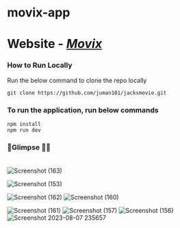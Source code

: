 # movix-app

# Website - <em>[Movix](https://movix-net.vercel.app/)</em>
### How to Run Locally
Run the below command to clone the repo locally
```
git clone https://github.com/juman101/jacksmovie.git
``` 

### To run the application, run below commands 
```
npm install
npm run dev
```


### :rocket:Glimpse :dizzy::dizzy:<br><br>
![Screenshot (163)](https://github.com/pravinargade18/movix-app/assets/85402377/11edc835-8e81-416e-b2fd-c97a01a94ebe)

![Screenshot (153)](https://github.com/pravinargade18/movix-app/assets/85402377/bc21630e-b092-41e3-b4be-c9e7f7f8b3cc)

![Screenshot (162)](https://github.com/pravinargade18/movix-app/assets/85402377/26ee624d-34c7-47a0-b1dc-bb65f31f8726)
![Screenshot (160)](https://github.com/pravinargade18/movix-app/assets/85402377/ccd58175-53ba-46e0-a124-94a2f8b2416c)

![Screenshot (161)](https://github.com/pravinargade18/movix-app/assets/85402377/41a2cc58-3097-444c-80de-57aba8d8e408)
![Screenshot (157)](https://github.com/pravinargade18/movix-app/assets/85402377/683c2b2b-d12d-448e-a3a6-03a8462d28b8)
![Screenshot (156)](https://github.com/pravinargade18/movix-app/assets/85402377/9452bfd3-80a6-4cd6-b693-3b6c89f7193b)
![Screenshot 2023-08-07 235657](https://github.com/pravinargade18/movix-app/assets/85402377/d2f4899a-633b-43b2-8678-803b36844829)

